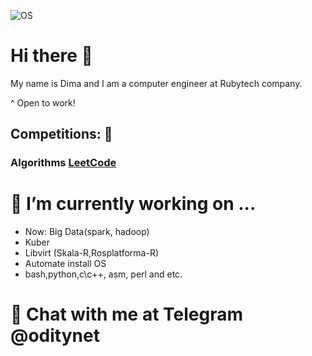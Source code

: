 ![OS](https://a.deviantart.net/avatars/a/r/archlinux.png?2)

# Hi there 👋
My name is Dima and I am a computer engineer at Rubytech company.

^ Open to work!
## Competitions: 🥇

### Algorithms [LeetCode](https://leetcode.com/oditynet/)


# 🔭 I’m currently working on ...
- Now: Big Data(spark, hadoop)
- Kuber
- Libvirt (Skala-R,Rosplatforma-R)
- Automate install OS
- bash,python,c\c++, asm, perl and etc.


# 💬 Chat with me at Telegram @oditynet
